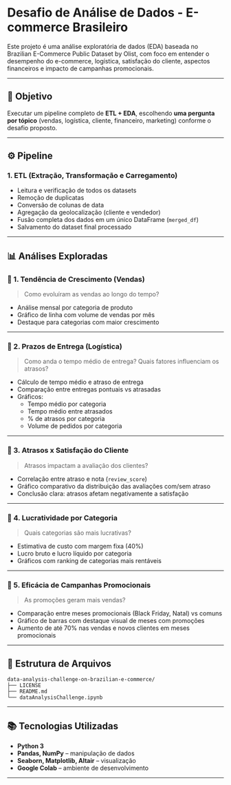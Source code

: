 # Desafio de Análise de Dados - E-commerce Brasileiro

Este projeto é uma análise exploratória de dados (EDA) baseada no Brazilian E-Commerce Public Dataset by Olist, com foco em entender o desempenho do e-commerce, logística, satisfação do cliente, aspectos financeiros e impacto de campanhas promocionais.

---

## 🧠 Objetivo

Executar um pipeline completo de **ETL + EDA**, escolhendo **uma pergunta por tópico** (vendas, logística, cliente, financeiro, marketing) conforme o desafio proposto.

---

## ⚙️ Pipeline

### 1. ETL (Extração, Transformação e Carregamento)

- Leitura e verificação de todos os datasets
- Remoção de duplicatas
- Conversão de colunas de data
- Agregação da geolocalização (cliente e vendedor)
- Fusão completa dos dados em um único DataFrame (`merged_df`)
- Salvamento do dataset final processado

---

## 📊 Análises Exploradas

### 🔹 1. Tendência de Crescimento (Vendas)

> Como evoluíram as vendas ao longo do tempo?

- Análise mensal por categoria de produto
- Gráfico de linha com volume de vendas por mês
- Destaque para categorias com maior crescimento

---

### 🔹 2. Prazos de Entrega (Logística)

> Como anda o tempo médio de entrega? Quais fatores influenciam os atrasos?

- Cálculo de tempo médio e atraso de entrega
- Comparação entre entregas pontuais vs atrasadas
- Gráficos:
  - Tempo médio por categoria
  - Tempo médio entre atrasados
  - % de atrasos por categoria
  - Volume de pedidos por categoria

---

### 🔹 3. Atrasos x Satisfação do Cliente

> Atrasos impactam a avaliação dos clientes?

- Correlação entre atraso e nota (`review_score`)
- Gráfico comparativo da distribuição das avaliações com/sem atraso
- Conclusão clara: atrasos afetam negativamente a satisfação

---

### 🔹 4. Lucratividade por Categoria

> Quais categorias são mais lucrativas?

- Estimativa de custo com margem fixa (40%)
- Lucro bruto e lucro líquido por categoria
- Gráficos com ranking de categorias mais rentáveis

---

### 🔹 5. Eficácia de Campanhas Promocionais

> As promoções geram mais vendas?

- Comparação entre meses promocionais (Black Friday, Natal) vs comuns
- Gráfico de barras com destaque visual de meses com promoções
- Aumento de até 70% nas vendas e novos clientes em meses promocionais

---

## 📁 Estrutura de Arquivos

```
data-analysis-challenge-on-brazilian-e-commerce/
├── LICENSE
├── README.md
└── dataAnalysisChallenge.ipynb

````

---

## 📚 Tecnologias Utilizadas

- **Python 3**
- **Pandas, NumPy** – manipulação de dados
- **Seaborn, Matplotlib, Altair** – visualização
- **Google Colab** – ambiente de desenvolvimento

---
